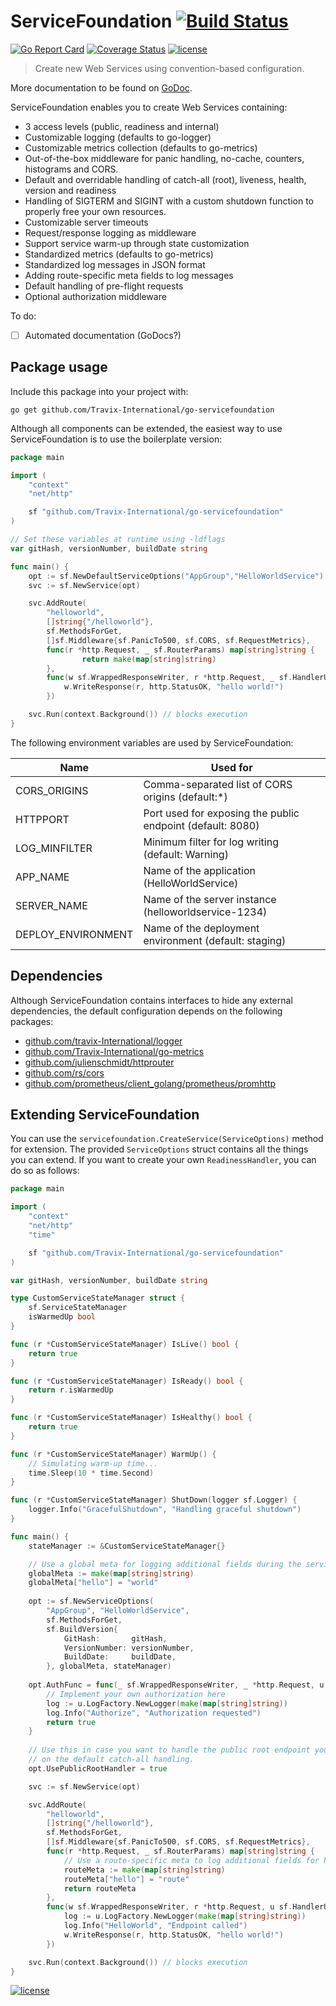 # ServiceFoundation [![Build Status](https://travis-ci.org/Travix-International/go-servicefoundation.svg?branch=master)](https://travis-ci.org/Travix-International/go-servicefoundation?branch=master)

[![Go Report Card](https://goreportcard.com/badge/github.com/Travix-International/go-servicefoundation)](https://goreportcard.com/report/github.com/Travix-International/go-servicefoundation) [![Coverage Status](https://coveralls.io/repos/github/Travix-International/go-servicefoundation/badge.svg?branch=master)](https://coveralls.io/github/Travix-International/go-servicefoundation?branch=master) 
[![license](https://img.shields.io/github/license/mashape/apistatus.svg)](https://github.com/Travix-International/go-servicefoundation/blob/master/LICENSE)

> Create new Web Services using convention-based configuration.

More documentation to be found on [GoDoc](https://godoc.org/github.com/Travix-International/go-servicefoundation).

ServiceFoundation enables you to create Web Services containing:

* 3 access levels (public, readiness and internal)
* Customizable logging (defaults to go-logger)
* Customizable metrics collection (defaults to go-metrics)
* Out-of-the-box middleware for panic handling, no-cache, counters, histograms and CORS.
* Default and overridable handling of catch-all (root), liveness, health, version and readiness 
* Handling of SIGTERM and SIGINT with a custom shutdown function to properly free your own resources.
* Customizable server timeouts
* Request/response logging as middleware
* Support service warm-up through state customization
* Standardized metrics (defaults to go-metrics)
* Standardized log messages in JSON format
* Adding route-specific meta fields to log messages
* Default handling of pre-flight requests
* Optional authorization middleware

To do:
- [ ] Automated documentation (GoDocs?)

## Package usage

Include this package into your project with:

```
go get github.com/Travix-International/go-servicefoundation
```

Although all components can be extended, the easiest way to use ServiceFoundation is to use the boilerplate version:

```go
package main

import (
	"context"
	"net/http"

	sf "github.com/Travix-International/go-servicefoundation"
)

// Set these variables at runtime using -ldflags
var gitHash, versionNumber, buildDate string

func main() {
	opt := sf.NewDefaultServiceOptions("AppGroup","HelloWorldService")
	svc := sf.NewService(opt)

	svc.AddRoute(
		"helloworld",
		[]string{"/helloworld"},
		sf.MethodsForGet,
		[]sf.Middleware{sf.PanicTo500, sf.CORS, sf.RequestMetrics},
		func(r *http.Request, _ sf.RouterParams) map[string]string {
        		return make(map[string]string)
        },
		func(w sf.WrappedResponseWriter, r *http.Request, _ sf.HandlerUtils) {
			w.WriteResponse(r, http.StatusOK, "hello world!")
		})

	svc.Run(context.Background()) // blocks execution
}
```

The following environment variables are used by ServiceFoundation:

|Name              |Used for                                                  
|------------------|----------------------------------------------------------
|CORS_ORIGINS      |Comma-separated list of CORS origins (default:*)          
|HTTPPORT          |Port used for exposing the public endpoint (default: 8080)
|LOG_MINFILTER     |Minimum filter for log writing (default: Warning)         
|APP_NAME          |Name of the application (HelloWorldService)               
|SERVER_NAME       |Name of the server instance (helloworldservice-1234)      
|DEPLOY_ENVIRONMENT|Name of the deployment environment (default: staging)     

## Dependencies

Although ServiceFoundation contains interfaces to hide any external dependencies, the default configuration depends 
on the following packages:

* [github.com/travix-International/logger](https://github.com/travix-International/logger)
* [github.com/Travix-International/go-metrics](https://github.com/Travix-International/go-metrics)
* [github.com/julienschmidt/httprouter](https://github.com/julienschmidt/httprouter)
* [github.com/rs/cors](https://github.com/rs/cors)
* [github.com/prometheus/client_golang/prometheus/promhttp](https://github.com/prometheus/prometheus)


## Extending ServiceFoundation

You can use the `servicefoundation.CreateService(ServiceOptions)` method for extension. The provided `ServiceOptions` 
struct contains all the things you can extend. If you want to create your own `ReadinessHandler`, you can do so as 
follows:

```go
package main

import (
	"context"
	"net/http"
	"time"

	sf "github.com/Travix-International/go-servicefoundation"
)

var gitHash, versionNumber, buildDate string

type CustomServiceStateManager struct {
	sf.ServiceStateManager
	isWarmedUp bool
}

func (r *CustomServiceStateManager) IsLive() bool {
	return true
}

func (r *CustomServiceStateManager) IsReady() bool {
	return r.isWarmedUp
}

func (r *CustomServiceStateManager) IsHealthy() bool {
	return true
}

func (r *CustomServiceStateManager) WarmUp() {
    // Simulating warm-up time...
    time.Sleep(10 * time.Second)
}

func (r *CustomServiceStateManager) ShutDown(logger sf.Logger) {
    logger.Info("GracefulShutdown", "Handling graceful shutdown")
}

func main() {
	stateManager := &CustomServiceStateManager{}

    // Use a global meta for logging additional fields during the service lifecycle
    globalMeta := make(map[string]string)
    globalMeta["hello"] = "world"
    
	opt := sf.NewServiceOptions(
		"AppGroup", "HelloWorldService",
		sf.MethodsForGet,
		sf.BuildVersion{
			GitHash:       gitHash,
			VersionNumber: versionNumber,
			BuildDate:     buildDate,
		}, globalMeta, stateManager)
	
	opt.AuthFunc = func(_ sf.WrappedResponseWriter, _ *http.Request, u sf.HandlerUtils) bool {
        // Implement your own authorization here
        log := u.LogFactory.NewLogger(make(map[string]string))
        log.Info("Authorize", "Authorization requested")
        return true 
    }
	
	// Use this in case you want to handle the public root endpoint yourself instead of relying 
	// on the default catch-all handling.
	opt.UsePublicRootHandler = true

	svc := sf.NewService(opt)

	svc.AddRoute(
		"helloworld",
		[]string{"/helloworld"},
		sf.MethodsForGet,
		[]sf.Middleware{sf.PanicTo500, sf.CORS, sf.RequestMetrics},
		func(r *http.Request, _ sf.RouterParams) map[string]string {
            // Use a route-specific meta to log additional fields for handling a route request 
            routeMeta := make(map[string]string)
            routeMeta["hello"] = "route"
			return routeMeta 
        },
		func(w sf.WrappedResponseWriter, r *http.Request, u sf.HandlerUtils) {
            log := u.LogFactory.NewLogger(make(map[string]string))
			log.Info("HelloWorld", "Endpoint called")
			w.WriteResponse(r, http.StatusOK, "hello world!")
		})

	svc.Run(context.Background()) // blocks execution
}
```

[![license](https://img.shields.io/github/license/mashape/apistatus.svg)](https://github.com/Travix-International/go-servicefoundation/blob/master/LICENSE)
